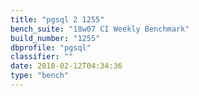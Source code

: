 ```yaml
---
title: "pgsql 2 1255"
bench_suite: "18w07 CI Weekly Benchmark"
build_number: "1255"
dbprofile: "pgsql"
classifier: ""
date: 2018-02-12T04:34:36
type: "bench"
---
```


